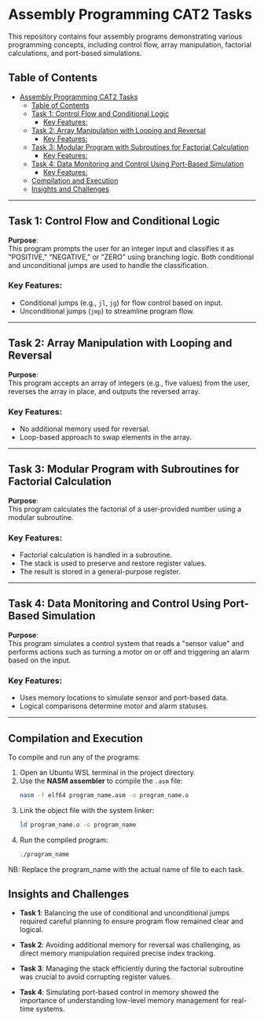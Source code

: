 # Assembly Programming CAT2 Tasks

This repository contains four assembly programs demonstrating various programming concepts, including control flow, array manipulation, factorial calculations, and port-based simulations.

## Table of Contents
- [Assembly Programming CAT2 Tasks](#assembly-programming-cat2-tasks)
  - [Table of Contents](#table-of-contents)
  - [Task 1: Control Flow and Conditional Logic](#task-1-control-flow-and-conditional-logic)
    - [Key Features:](#key-features)
  - [Task 2: Array Manipulation with Looping and Reversal](#task-2-array-manipulation-with-looping-and-reversal)
    - [Key Features:](#key-features-1)
  - [Task 3: Modular Program with Subroutines for Factorial Calculation](#task-3-modular-program-with-subroutines-for-factorial-calculation)
    - [Key Features:](#key-features-2)
  - [Task 4: Data Monitoring and Control Using Port-Based Simulation](#task-4-data-monitoring-and-control-using-port-based-simulation)
    - [Key Features:](#key-features-3)
  - [Compilation and Execution](#compilation-and-execution)
  - [Insights and Challenges](#insights-and-challenges)

---

## Task 1: Control Flow and Conditional Logic
**Purpose**:  
This program prompts the user for an integer input and classifies it as "POSITIVE," "NEGATIVE," or "ZERO" using branching logic. Both conditional and unconditional jumps are used to handle the classification.

### Key Features:
- Conditional jumps (e.g., `jl`, `jg`) for flow control based on input.
- Unconditional jumps (`jmp`) to streamline program flow.

---

## Task 2: Array Manipulation with Looping and Reversal
**Purpose**:  
This program accepts an array of integers (e.g., five values) from the user, reverses the array in place, and outputs the reversed array.

### Key Features:
- No additional memory used for reversal.
- Loop-based approach to swap elements in the array.

---

## Task 3: Modular Program with Subroutines for Factorial Calculation
**Purpose**:  
This program calculates the factorial of a user-provided number using a modular subroutine.

### Key Features:
- Factorial calculation is handled in a subroutine.
- The stack is used to preserve and restore register values.
- The result is stored in a general-purpose register.

---

## Task 4: Data Monitoring and Control Using Port-Based Simulation
**Purpose**:  
This program simulates a control system that reads a "sensor value" and performs actions such as turning a motor on or off and triggering an alarm based on the input.

### Key Features:
- Uses memory locations to simulate sensor and port-based data.
- Logical comparisons determine motor and alarm statuses.

---

## Compilation and Execution
To compile and run any of the programs:
1. Open an Ubuntu WSL terminal in the project directory.
2. Use the **NASM assembler** to compile the `.asm` file:
   ```bash
   nasm -f elf64 program_name.asm -o program_name.o
3. Link the object file with the system linker:
   ```bash
   ld program_name.o -o program_name

3. Run the compiled program:
   ```bash
   ./program_name

NB: Replace the program_name with the actual name of file to each task.

## Insights and Challenges

- **Task 1**: Balancing the use of conditional and unconditional jumps required careful planning to ensure program flow remained clear and logical.
  
- **Task 2**: Avoiding additional memory for reversal was challenging, as direct memory manipulation required precise index tracking.
  
- **Task 3**: Managing the stack efficiently during the factorial subroutine was crucial to avoid corrupting register values.
  
- **Task 4**: Simulating port-based control in memory showed the importance of understanding low-level memory management for real-time systems.
